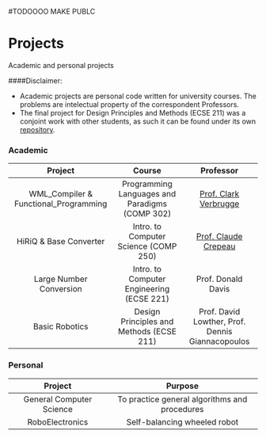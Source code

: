#TODOOOO MAKE PUBLC

# Projects

Academic and personal projects

####Disclaimer:

-  Academic projects are personal code written for university courses. The problems are intelectual property of the correspondent Professors.  
-  The final project for Design Principles and Methods (ECSE 211) was a conjoint work with other students, as such it can be found under its own [repository](https://github.com/CamiloGarciaLaRotta/DPM).

### Academic

|  __Project__              	|  __Course__           	|   __Professor__	|
|:---:	                    |:---:	                |:---:          |
|   WML_Compiler & Functional_Programming	|   Programming Languages and Paradigms (COMP 302)	|   [Prof. Clark Verbrugge](http://www.sable.mcgill.ca/~clump/)	|
|   HiRiQ & Base Converter	|  Intro. to Computer Science (COMP 250) 	|   [Prof. Claude Crepeau](http://www.cs.mcgill.ca/~crepeau/)	|
|   Large Number Conversion	|   Intro. to Computer Engineering (ECSE 221)	|  Prof. Donald Davis 	|
|   Basic Robotics	|   Design Principles and Methods (ECSE 211)	|  Prof. David Lowther, Prof. Dennis Giannacopoulos 	|

### Personal

|  __Project__  |  __Purpose__  |  
|  :---:    |  :---:    |    
|  General Computer Science |  To practice general algorithms and procedures      |    
|  RoboElectronics          |  Self-balancing wheeled robot      |  
